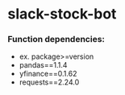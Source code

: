 # slack-stock-bot

### Function dependencies:
- ex. package>=version
- pandas==1.1.4
- yfinance==0.1.62
- requests==2.24.0
